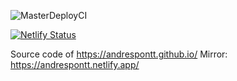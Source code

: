 ![MasterDeployCI](https://github.com/andrespontt/andrespontt.github.io.source/workflows/MasterDeployCI/badge.svg)

[![Netlify Status](https://api.netlify.com/api/v1/badges/6ca72133-3d80-4855-8866-83e3a74e6f2a/deploy-status)](https://app.netlify.com/sites/andrespontt/deploys)

Source code of https://andrespontt.github.io/
Mirror: https://andrespontt.netlify.app/